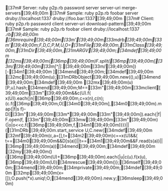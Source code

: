 [37m# Server: ruby p2p.rb password server server-uri merge-servers[39;49;00m
[37m# Sample: ruby p2p.rb foobar server druby://localhost:1337 druby://foo.bar:1337[39;49;00m
[37m# Client: ruby p2p.rb password client server-uri download-pattern[39;49;00m
[37m# Sample: ruby p2p.rb foobar client druby://localhost:1337 *.rb[39;49;00m
[36mrequire[39;49;00m[33m'[39;49;00m[33mdrb[39;49;00m[33m'[39;49;00m;F,D,C,P,M,U,*O=[31mFile[39;49;00m,[31mClass[39;49;00m,[31mDir[39;49;00m,*[31mARGV[39;49;00m;[34mdef[39;49;00m [32ms[39;49;00m([36mp[39;49;00m)F.split([36mp[39;49;00m[[33m/[39;49;00m[33m[^|].*[39;49;00m[33m/[39;49;00m])[-[34m1[39;49;00m
][34mend[39;49;00m;[34mdef[39;49;00m [32mc[39;49;00m(u);[31mDRbObject[39;49;00m.new((),u)[34mend[39;49;00m;[34mdef[39;49;00m [32mx[39;49;00m(u)[P,u].hash;[34mend[39;49;00m;M==[33m"[39;49;00m[33mclient[39;49;00m[33m"[39;49;00m&&c(U).f(
x(U)).each{|n|[36mp[39;49;00m,c=x(n),c(n);(c.f([36mp[39;49;00m,O[[34m0[39;49;00m],[34m0[39;49;00m).map{|f|s f}-D[[33m"[39;49;00m[33m*[39;49;00m[33m"[39;49;00m]).each{|f|F.open(f,
[33m"[39;49;00m[33mw[39;49;00m[33m"[39;49;00m){|o|o<<c.f([36mp[39;49;00m,f,[34m1[39;49;00m)}}}||([31mDRb[39;49;00m.start_service U,C.new{[34mdef[39;49;00m [32mf[39;49;00m(c,a=[],t=[34m2[39;49;00m)c==x(U)&&(
t==[34m0[39;49;00m&&D[s(a)]||t==[34m1[39;49;00m&&F.read(s(a))||[36mp[39;49;00m(a))[34mend[39;49;00m;[34mdef[39;49;00m [32my[39;49;00m()([36mp[39;49;00m(U)+[36mp[39;49;00m).each{|u|c(u).f(x(u),
[36mp[39;49;00m(U))[34mrescue[39;49;00m()};[36mself[39;49;00m;[34mend[39;49;00m;[34mprivate[39;49;00m;[34mdef[39;49;00m [32mp[39;49;00m(x=[]);O.push(*x).uniq!;O;[34mend[39;49;00m}.new.y;[36msleep[39;49;00m)
